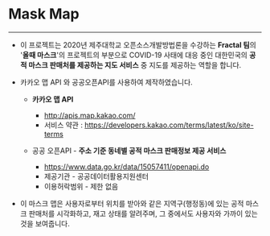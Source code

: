 # Mask Map

-----

- 이 프로젝트는 2020년 제주대학교 오픈소스개발방법론을 수강하는 **Fractal 팀**의 '**올때 마스크**'의 프로젝트의 부분으로 COVID-19 사태에 대응 중인 대한민국의 **공적 마스크 판매처를 제공하는 지도 서비스** 중 지도를 제공하는 역할을 합니다.



- 카카오 맵 API 와 공공오픈API를 사용하여 제작하였습니다.

  - **카카오 맵 API**
    - http://apis.map.kakao.com/
    - 서비스 약관 : https://developers.kakao.com/terms/latest/ko/site-terms

  - 공공 오픈API - **주소 기준 동네별 공적 마스크 판매정보 제공 서비스**
    - https://www.data.go.kr/data/15057411/openapi.do
    - 제공기관 - 공공데이터활용지원센터
    - 이용허락범위 - 제한 없음



- 이 마스크 맵은 사용자로부터 위치를 받아와 같은 지역구(행정동)에 있는 공적 마스크 판매처를 시각화하고, 재고 상태를 알려주며, 그 중에서도 사용자와 가까이 있는 것을 보여줍니다.
